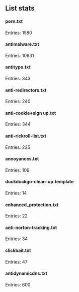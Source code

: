 ## List stats
#### porn.txt
Entries: 1580 <br> 
#### antimalware.txt
Entries: 10831 <br> 
#### antitypo.txt
Entries: 343 <br> 
#### anti-redirectors.txt
Entries: 240 <br> 
#### anti-cookie+sign up.txt
Entries: 344 <br> 
#### anti-rickroll-list.txt
Entries: 225 <br> 
#### annoyances.txt
Entries: 109 <br> 
#### duckduckgo-clean-up.template
Entries: 14 <br> 
#### enhanced_protection.txt
Entries: 22 <br> 
#### anti-norton-tracking.txt
Entries: 34 <br> 
#### clickbait.txt
Entries: 47 <br> 
#### antidynamicdns.txt
Entries: 600 <br> 
